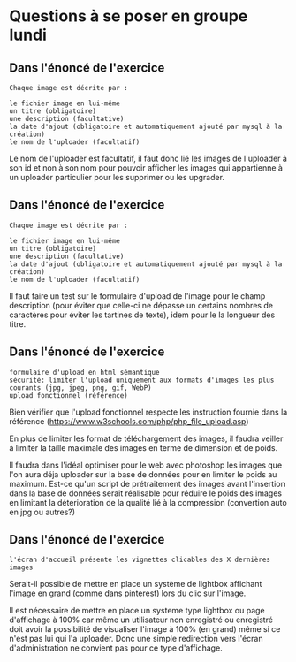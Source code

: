 # Questions à se poser en groupe lundi

## Dans l'énoncé de l'exercice

````code
Chaque image est décrite par :

le fichier image en lui-même
un titre (obligatoire)
une description (facultative)
la date d'ajout (obligatoire et automatiquement ajouté par mysql à la création)
le nom de l'uploader (facultatif)
````

Le nom de l'uploader est facultatif, il faut donc lié les images de l'uploader à son id et non à son nom pour pouvoir afficher les images qui appartienne à un uploader particulier pour les supprimer ou les upgrader.


## Dans l'énoncé de l'exercice

````code
Chaque image est décrite par :

le fichier image en lui-même
un titre (obligatoire)
une description (facultative)
la date d'ajout (obligatoire et automatiquement ajouté par mysql à la création)
le nom de l'uploader (facultatif)
````

Il faut faire un test sur le formulaire d'upload de l'image pour le champ description (pour éviter que celle-ci ne dépasse un certains nombres de caractères pour éviter les tartines de texte), idem pour le la longueur des titre.


## Dans l'énoncé de l'exercice

````code
formulaire d'upload en html sémantique
sécurité: limiter l'upload uniquement aux formats d'images les plus courants (jpg, jpeg, png, gif, WebP)
upload fonctionnel (référence)
````

Bien vérifier que l'upload fonctionnel respecte les instruction fournie dans la référence (https://www.w3schools.com/php/php_file_upload.asp)

En plus de limiter les format de téléchargement des images, il faudra veiller à limiter la taille maximale des images en terme de dimension et de poids.

Il faudra dans l'idéal optimiser pour le web avec photoshop les images que l'on aura déja uploader sur la base de données pour en limiter le poids au maximum. Est-ce qu'un script de prétraitement des images avant l'insertion dans la base de données serait réalisable pour réduire le poids des images en limitant la déterioration de la qualité lié à la compression (convertion auto en jpg ou autres?)

## Dans l'énoncé de l'exercice

````code
l'écran d'accueil présente les vignettes clicables des X dernières images
````

Serait-il possible de mettre en place un système de lightbox affichant l'image en grand (comme dans pinterest) lors du clic sur l'image.

Il est nécessaire de mettre en place un systeme type lightbox ou page d'affichage à 100% car même un utilisateur non enregistré ou enregistré doit avoir la possibilité de visualiser l'image à 100% (en grand) même si ce n'est pas lui qui l'a uploader. Donc une simple redirection vers l'écran d'administration ne convient pas pour ce type d'affichage.




